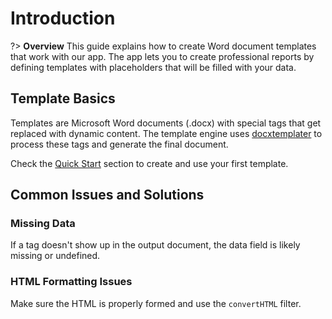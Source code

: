 # Introduction

?> **Overview** This guide explains how to create Word document templates that work with our app. The app lets you to create professional reports by defining templates with placeholders that will be filled with your data.

## Template Basics

Templates are Microsoft Word documents (.docx) with special tags that get replaced with dynamic content. The template engine uses [docxtemplater](https://docxtemplater.com/) to process these tags and generate the final document.

Check the [Quick Start](quick-start) section to create and use your first template.

## Common Issues and Solutions

### Missing Data

If a tag doesn't show up in the output document, the data field is likely missing or undefined.

### HTML Formatting Issues

Make sure the HTML is properly formed and use the `convertHTML` filter.
